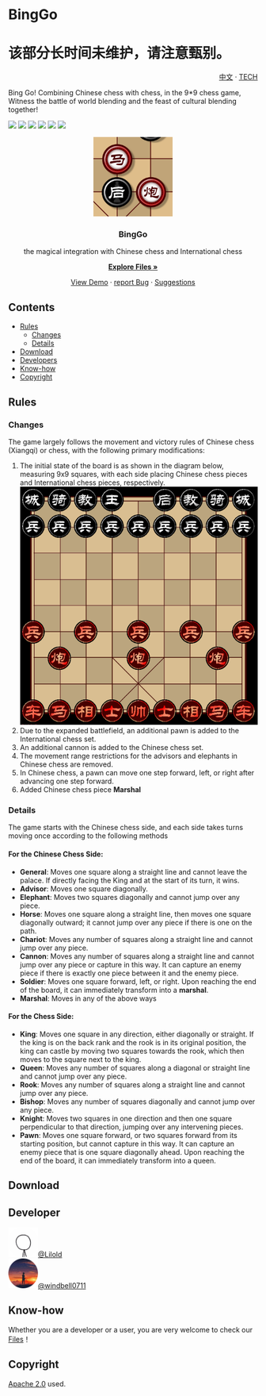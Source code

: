 # BingGo
# 该部分长时间未维护，请注意甄别。
<p align="right">
  <a href="https://github.com/windbelljianjie0711/BingGo/README.md">中文</a> · 
  <a href="https://github.com/windbelljianjie0711/BingGo/README_tech.md">TECH</a>
</p>
Bing Go! Combining Chinese chess with chess, in the 9*9 chess game,  
Witness the battle of world blending and the feast of cultural blending together!

[![](https://img.shields.io/badge/python-3.7.5+-purple)](https://www.python.org)
[![](https://img.shields.io/badge/issues-0-blue)](https://github.com/windbell0711/BingGo/issues)
[![](https://img.shields.io/badge/contributors-2-green)](https://github.com/windbell0711/BingGo/graphs/contributors)
![](https://img.shields.io/badge/stars-2-orange)
[![](https://img.shields.io/badge/framework-kivy-darkred)](https://github.com/kivy/kivy)
[![](https://img.shields.io/badge/LICENSE-Apache2.0-yellow)](https://github.com/windbell0711/BingGo?tab=Apache-2.0-1-ov-file#readme)

<p align="center">
  <a href="https://github.com/windbelljianjie0711/BingGo">
    <img src="./img_readme/mahoupao.png" alt="Logo" width="160" height="160">
  </a>
</p>
<h3 align="center">BingGo</h3>
<p align="center">the magical integration with Chinese chess and International chess</p>

[<p align="center">**Explore Files »**</p>](#Contents)
<p align="center">
  <a href="https://github.com/windbell0711/BingGo">View Demo</a>  ·
  <a href="https://github.com/windbell0711/BingGo/issues">report Bug</a>  ·
  <a href="https://github.com/windbell0711/BingGo/issues">Suggestions</a>
</p>

 
## Contents
- [Rules](#Rules)
  - [Changes](#Changes)
  - [Details](#Details)
- [Download](#Download)
- [Developers](#Developers)
- [Know-how](#Know-how)
- [Copyright](#Copyright)


## Rules
### Changes
The game largely follows the movement and victory rules of Chinese chess (Xiangqi) 
or chess, with the following primary modifications:
1. The initial state of the board is as shown in the diagram below, measuring
9x9 squares, with each side placing Chinese chess pieces and International chess pieces, respectively.
![Beginning](img_readme/war1.png)
2. Due to the expanded battlefield, an additional pawn is added to the International chess set.
3. An additional cannon is added to the Chinese chess set.
4. The movement range restrictions for the advisors and elephants in Chinese chess are removed.
5. In Chinese chess, a pawn can move one step forward, left, or right after advancing one step forward.
6. Added Chinese chess piece **Marshal**

### Details

The game starts with the Chinese chess side, and each side takes turns moving once according to the following methods

#### For the Chinese Chess Side:
- **General**: Moves one square along a straight line and cannot leave the palace. If directly facing the King and at the start of its turn, it wins.
- **Advisor**: Moves one square diagonally.
- **Elephant**: Moves two squares diagonally and cannot jump over any piece.
- **Horse**: Moves one square along a straight line, then moves one square diagonally outward; it cannot jump over any piece if there is one on the path.
- **Chariot**: Moves any number of squares along a straight line and cannot jump over any piece.
- **Cannon**: Moves any number of squares along a straight line and cannot jump over any piece or capture in this way. It can capture an enemy piece if there is exactly one piece between it and the enemy piece.
- **Soldier**: Moves one square forward, left, or right. Upon reaching the end of the board, it can immediately transform into a **marshal**.
- **Marshal**: Moves in any of the above ways

#### For the Chess Side:
- **King**: Moves one square in any direction, either diagonally or straight. If the king is on the back rank and the rook is in its original position, the king can castle by moving two squares towards the rook, which then moves to the square next to the king.
- **Queen**: Moves any number of squares along a diagonal or straight line and cannot jump over any piece.
- **Rook**: Moves any number of squares along a straight line and cannot jump over any piece.
- **Bishop**: Moves any number of squares diagonally and cannot jump over any piece.
- **Knight**: Moves two squares in one direction and then one square perpendicular to that direction, jumping over any intervening pieces.
- **Pawn**: Moves one square forward, or two squares forward from its starting position, but cannot capture in this way. It can capture an enemy piece that is one square diagonally ahead. Upon reaching the end of the board, it can immediately transform into a queen.
## Download

## Developer
<img src="./img_readme/Lilold.png" alt="Logo" width="60" height="60"><a href="https://github.com/windbell0711/Lilold333">@Lilold</a>
<br/>
<img src="./img_readme/windbell0711.png" alt="Logo" width="60" height="60"><a href="https://github.com/windbell0711/windbell0711">@windbell0711</a>

## Know-how
Whether you are a developer or a user, you are very welcome to check our [Files](README_tech.md)！

## Copyright
[Apache 2.0](LICENSE) used.
